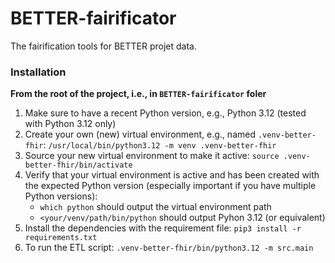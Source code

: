 # BETTER-fairificator
The fairification tools for BETTER projet data. 


### Installation

**From the root of the project, i.e., in `BETTER-fairificator` foler**

1. Make sure to have a recent Python version, e.g., Python 3.12 (tested with Python 3.12 only)
2. Create your own (new) virtual environment, e.g., named `.venv-better-fhir`: `/usr/local/bin/python3.12 -m venv .venv-better-fhir`
3. Source your new virtual environment to make it active: `source .venv-better-fhir/bin/activate`
4. Verify that your virtual environment is active and has been created with the expected Python version (especially important if you have multiple Python versions): 
   - `which python` should output the virtual environment path
   - `<your/venv/path/bin/python` should output Pyhon 3.12 (or equivalent)
5. Install the dependencies with the requirement file: `pip3 install -r requirements.txt`
6. To run the ETL script: `.venv-better-fhir/bin/python3.12 -m src.main`

